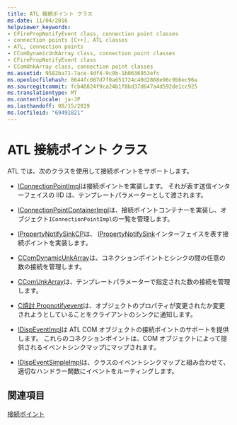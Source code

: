 ```yaml
---
title: ATL 接続ポイント クラス
ms.date: 11/04/2016
helpviewer_keywords:
- CFirePropNotifyEvent class, connection point classes
- connection points [C++], ATL classes
- ATL, connection points
- CComDynamicUnkArray class, connection point classes
- CFirePropNotifyEvent class
- CComUnkArray class, connection point classes
ms.assetid: 9582ba71-7ace-4df4-9c9b-1b0636953efc
ms.openlocfilehash: 8644fc087d7f0a651724c40d2868e96c9b6ec96a
ms.sourcegitcommit: fcb48824f9ca24b1f8bd37d647a4d592de1cc925
ms.translationtype: MT
ms.contentlocale: ja-JP
ms.lasthandoff: 08/15/2019
ms.locfileid: "69491821"
---
```

# <a name="atl-connection-point-classes"></a>ATL 接続ポイント クラス

ATL では、次のクラスを使用して接続ポイントをサポートします。

- [IConnectionPointImpl](../atl/reference/iconnectionpointimpl-class.md)は接続ポイントを実装します。 それが表す送信インターフェイスの IID は、テンプレートパラメーターとして渡されます。

- [IConnectionPointContainerImpl](../atl/reference/iconnectionpointcontainerimpl-class.md)は、接続ポイントコンテナーを実装し、オブジェクト`IConnectionPointImpl`の一覧を管理します。

- [IPropertyNotifySinkCP](../atl/reference/ipropertynotifysinkcp-class.md)は、 [IPropertyNotifySink](/windows/win32/api/ocidl/nn-ocidl-ipropertynotifysink)インターフェイスを表す接続ポイントを実装します。

- [CComDynamicUnkArray](../atl/reference/ccomdynamicunkarray-class.md)は、コネクションポイントとシンクの間の任意の数の接続を管理します。

- [CComUnkArray](../atl/reference/ccomunkarray-class.md)は、テンプレートパラメーターで指定された数の接続を管理します。

- [C焼討 Propnotifyevent](../atl/reference/cfirepropnotifyevent-class.md)は、オブジェクトのプロパティが変更されたか変更されようとしていることをクライアントのシンクに通知します。

- [IDispEventImpl](../atl/reference/idispeventimpl-class.md)は ATL COM オブジェクトの接続ポイントのサポートを提供します。 これらのコネクションポイントは、COM オブジェクトによって提供されるイベントシンクマップにマップされます。

- [IDispEventSimpleImpl](../atl/reference/idispeventsimpleimpl-class.md)は、クラスのイベントシンクマップと組み合わせて、適切なハンドラー関数にイベントをルーティングします。

## <a name="see-also"></a>関連項目

[接続ポイント](../atl/atl-connection-points.md)
